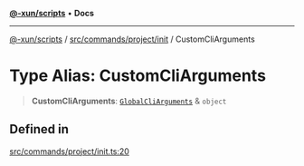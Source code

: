 [**@-xun/scripts**](../../../../../README.md) • **Docs**

***

[@-xun/scripts](../../../../../README.md) / [src/commands/project/init](../README.md) / CustomCliArguments

# Type Alias: CustomCliArguments

> **CustomCliArguments**: [`GlobalCliArguments`](../../../../configure/type-aliases/GlobalCliArguments.md) & `object`

## Defined in

[src/commands/project/init.ts:20](https://github.com/Xunnamius/xscripts/blob/4fd96d6123f1ac889c89848efd750e2454f43e43/src/commands/project/init.ts#L20)
